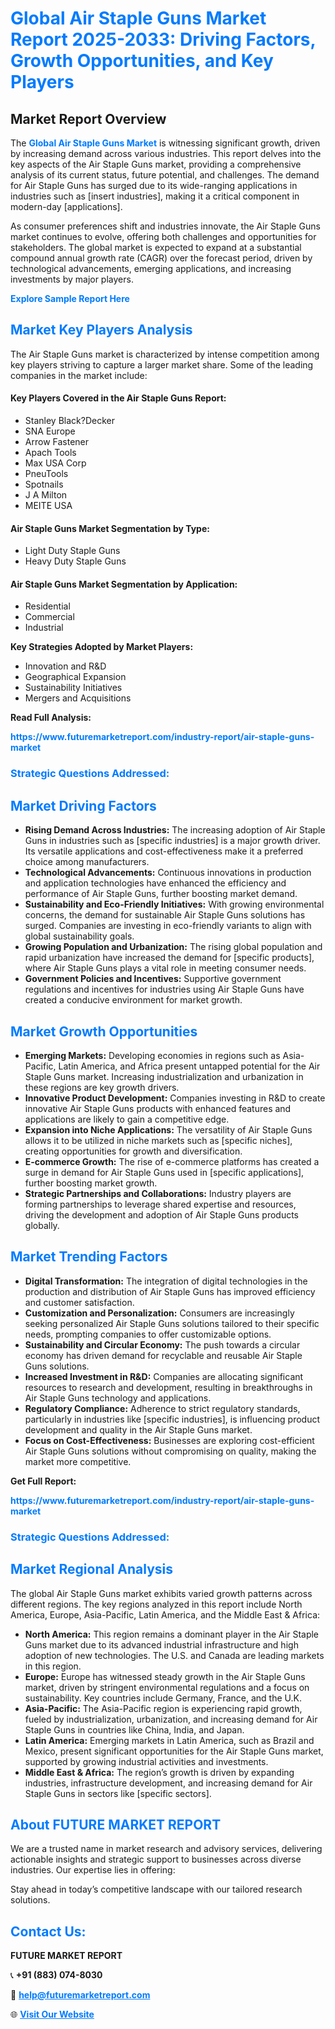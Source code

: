 <h1 style="color: #007BFF;">Global Air Staple Guns Market Report 2025-2033: Driving Factors, Growth Opportunities, and Key Players</h1>

<section id="overview">
<h2>Market Report Overview</h2>
<p>The <a href="https://www.futuremarketreport.com/industry-report/air-staple-guns-market" style="color: #007BFF; text-decoration: none;"><strong>Global Air Staple Guns Market</strong></a> is witnessing significant growth, driven by increasing demand across various industries. This report delves into the key aspects of the Air Staple Guns market, providing a comprehensive analysis of its current status, future potential, and challenges. The demand for Air Staple Guns has surged due to its wide-ranging applications in industries such as [insert industries], making it a critical component in modern-day [applications].</p>
<p>As consumer preferences shift and industries innovate, the Air Staple Guns market continues to evolve, offering both challenges and opportunities for stakeholders. The global market is expected to expand at a substantial compound annual growth rate (CAGR) over the forecast period, driven by technological advancements, emerging applications, and increasing investments by major players.</p>
</section>

<section id="overview">
<p><a href="https://www.futuremarketreport.com/request-sample/reportId=62021" style="color: #007BFF; text-decoration: none;"><strong>Explore Sample Report Here</strong></a></p>
</section>

<section id="key-players">
<h2 style="color: #007BFF;">Market Key Players Analysis</h2>
<p>The Air Staple Guns market is characterized by intense competition among key players striving to capture a larger market share. Some of the leading companies in the market include:</p>
<h4>Key Players Covered in the Air Staple Guns Report:</h4>
<ul><li>Stanley Black?Decker</li><li>SNA Europe</li><li>Arrow Fastener</li><li>Apach Tools</li><li>Max USA Corp</li><li>PneuTools</li><li>Spotnails</li><li>J A Milton</li><li>MEITE USA</li></ul>
<h4>Air Staple Guns Market Segmentation by Type:</h4>
<ul><li>Light Duty Staple Guns</li><li>Heavy Duty Staple Guns</li></ul>

<h4>Air Staple Guns Market Segmentation by Application:</h4>
<ul><li>Residential</li><li>Commercial</li><li>Industrial</li></ul>
<p><strong>Key Strategies Adopted by Market Players:</strong></p>
<ul>
<li>Innovation and R&D</li>
<li>Geographical Expansion</li>
<li>Sustainability Initiatives</li>
<li>Mergers and Acquisitions</li>
</ul>
</section>

<section>
<p><strong>Read Full Analysis: </strong></p><a href="https://www.futuremarketreport.com/industry-report/air-staple-guns-market" style="color: #007BFF; text-decoration: none;"><strong>https://www.futuremarketreport.com/industry-report/air-staple-guns-market</strong></a>
<h3 style="color: #007BFF;">Strategic Questions Addressed:</h3>
</section>

<section id="driving-factors">
<h2 style="color: #007BFF;">Market Driving Factors</h2>
<ul>
<li><strong>Rising Demand Across Industries:</strong> The increasing adoption of Air Staple Guns in industries such as [specific industries] is a major growth driver. Its versatile applications and cost-effectiveness make it a preferred choice among manufacturers.</li>
<li><strong>Technological Advancements:</strong> Continuous innovations in production and application technologies have enhanced the efficiency and performance of Air Staple Guns, further boosting market demand.</li>
<li><strong>Sustainability and Eco-Friendly Initiatives:</strong> With growing environmental concerns, the demand for sustainable Air Staple Guns solutions has surged. Companies are investing in eco-friendly variants to align with global sustainability goals.</li>
<li><strong>Growing Population and Urbanization:</strong> The rising global population and rapid urbanization have increased the demand for [specific products], where Air Staple Guns plays a vital role in meeting consumer needs.</li>
<li><strong>Government Policies and Incentives:</strong> Supportive government regulations and incentives for industries using Air Staple Guns have created a conducive environment for market growth.</li>
</ul>
</section>

<section id="growth-opportunities">
<h2 style="color: #007BFF;">Market Growth Opportunities</h2>
<ul>
<li><strong>Emerging Markets:</strong> Developing economies in regions such as Asia-Pacific, Latin America, and Africa present untapped potential for the Air Staple Guns market. Increasing industrialization and urbanization in these regions are key growth drivers.</li>
<li><strong>Innovative Product Development:</strong> Companies investing in R&D to create innovative Air Staple Guns products with enhanced features and applications are likely to gain a competitive edge.</li>
<li><strong>Expansion into Niche Applications:</strong> The versatility of Air Staple Guns allows it to be utilized in niche markets such as [specific niches], creating opportunities for growth and diversification.</li>
<li><strong>E-commerce Growth:</strong> The rise of e-commerce platforms has created a surge in demand for Air Staple Guns used in [specific applications], further boosting market growth.</li>
<li><strong>Strategic Partnerships and Collaborations:</strong> Industry players are forming partnerships to leverage shared expertise and resources, driving the development and adoption of Air Staple Guns products globally.</li>
</ul>
</section>

<section id="trending-factors">
<h2 style="color: #007BFF;">Market Trending Factors</h2>
<ul>
<li><strong>Digital Transformation:</strong> The integration of digital technologies in the production and distribution of Air Staple Guns has improved efficiency and customer satisfaction.</li>
<li><strong>Customization and Personalization:</strong> Consumers are increasingly seeking personalized Air Staple Guns solutions tailored to their specific needs, prompting companies to offer customizable options.</li>
<li><strong>Sustainability and Circular Economy:</strong> The push towards a circular economy has driven demand for recyclable and reusable Air Staple Guns solutions.</li>
<li><strong>Increased Investment in R&D:</strong> Companies are allocating significant resources to research and development, resulting in breakthroughs in Air Staple Guns technology and applications.</li>
<li><strong>Regulatory Compliance:</strong> Adherence to strict regulatory standards, particularly in industries like [specific industries], is influencing product development and quality in the Air Staple Guns market.</li>
<li><strong>Focus on Cost-Effectiveness:</strong> Businesses are exploring cost-efficient Air Staple Guns solutions without compromising on quality, making the market more competitive.</li>
</ul>
</section>

<section>
<p><strong>Get Full Report: </strong></p><a href="https://www.futuremarketreport.com/industry-report/air-staple-guns-market" style="color: #007BFF; text-decoration: none;"><strong>https://www.futuremarketreport.com/industry-report/air-staple-guns-market</strong></a>
<h3 style="color: #007BFF;">Strategic Questions Addressed:</h3>
</section>


<section id="regional-analysis">
<h2 style="color: #007BFF;">Market Regional Analysis</h2>
<p>The global Air Staple Guns market exhibits varied growth patterns across different regions. The key regions analyzed in this report include North America, Europe, Asia-Pacific, Latin America, and the Middle East & Africa:</p>
<ul>
<li><strong>North America:</strong> This region remains a dominant player in the Air Staple Guns market due to its advanced industrial infrastructure and high adoption of new technologies. The U.S. and Canada are leading markets in this region.</li>
<li><strong>Europe:</strong> Europe has witnessed steady growth in the Air Staple Guns market, driven by stringent environmental regulations and a focus on sustainability. Key countries include Germany, France, and the U.K.</li>
<li><strong>Asia-Pacific:</strong> The Asia-Pacific region is experiencing rapid growth, fueled by industrialization, urbanization, and increasing demand for Air Staple Guns in countries like China, India, and Japan.</li>
<li><strong>Latin America:</strong> Emerging markets in Latin America, such as Brazil and Mexico, present significant opportunities for the Air Staple Guns market, supported by growing industrial activities and investments.</li>
<li><strong>Middle East & Africa:</strong> The region’s growth is driven by expanding industries, infrastructure development, and increasing demand for Air Staple Guns in sectors like [specific sectors].</li>
</ul>
</section>

<footer>
<h2 style="color: #007BFF;">About FUTURE MARKET REPORT</h2>
<p>We are a trusted name in market research and advisory services, delivering actionable insights and strategic support to businesses across diverse industries. Our expertise lies in offering:</p>

<p>Stay ahead in today’s competitive landscape with our tailored research solutions.</p>

<h2 style="color: #007BFF;">Contact Us:</h2>
<p><strong>FUTURE MARKET REPORT</strong></p>
<p>📞 <strong>+91 (883) 074-8030</strong></p>
<p>📧 <strong><a href="mailto:help@futuremarketreport.com" style="color: #007BFF;">help@futuremarketreport.com</a></strong></p>
<p>🌐 <strong><a href="https://www.futuremarketreport.com/" style="color: #007BFF;">Visit Our Website</a></strong></p>
</footer>